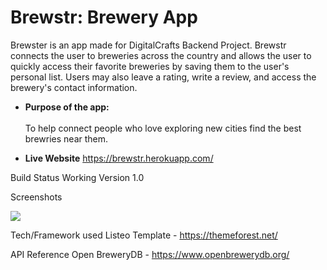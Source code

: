 # Brewstr: Brewery App
Brewster is an app made for DigitalCrafts Backend Project. Brewstr connects the user to breweries across the country and allows the user to quickly access their favorite breweries by saving them to the user's personal list. Users may also leave a rating, write a review, and access the brewery's contact information.

* **Purpose of the app:** <br/><br/>
To help connect people who love exploring new cities find the best brewries near them. 

* **Live Website**
https://brewstr.herokuapp.com/

Build Status
Working Version 1.0

Screenshots
 
![](https://user-images.githubusercontent.com/71364408/113429689-f3426100-93a6-11eb-8e65-f7c1cc2c9c17.png)

Tech/Framework used
Listeo Template - https://themeforest.net/

API Reference
Open BreweryDB - https://www.openbrewerydb.org/

